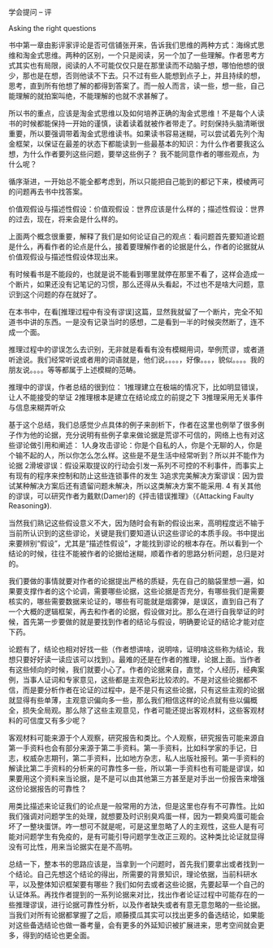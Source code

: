 学会提问 – 评

Asking the right questions

书中第一章由影评家评论是否可信铺张开来，告诉我们思维的两种方式：海绵式思维和淘金式思维。两种的区别，一个只是阅读，另一个加了一些理解。作者思考方式其实也有局限，阅读的人不可能仅仅只是在那里读而不动脑子想，哪怕他想的很少，那也是在想，否则他读不下去。只不过有些人能想到点子上，并且持续的想，思考，直到所有他想了解的都得到答案了。而一般人而言，读一些，想一些，自己能理解的就拍案叫绝，不能理解的也就不求甚解了。

所以书的重点，应该是淘金式思维以及如何培养正确的淘金式思维！不是每个人读书的时候都能保持一开始的谨慎，读着读着就被作者带走了。时刻保持头脑清晰很重要，所以要强调带着淘金式思维读书。如果读书容易迷糊，可以尝试着先列个淘金框架，以保证在最差的状态下都能读到一些最基本的知识：为什么作者要我这么想，为什么作者要列这些问题，要举这些例子？ 我不能同意作者的哪些观点，为什么呢？

循序渐进，一开始总不能全都考虑到，所以只能把自己能到的都记下来，模棱两可的问题再去书中找答案。

价值观假设与描述性假设：价值观假设：世界应该是什么样的；描述性假设：世界的过去，现在，将来会是什么样的。

上面两个概念很重要，解释了我们是如何论证自己的观点：看问题首先要知道论题是什么，再看作者的论点是什么，接着要理解作者的论据是什么，作者的论据就从价值观假设与描述性假设体现出来。

有时候看书是不能段的，也就是说不能看到哪里就停在那里不看了，这样会造成一个断片，如果还没有记笔记的习惯，那么还得从头看起，不过也不是啥大问题，意识到这个问题的存在就好了。

在本书中，在看[推理过程中有没有谬误]这篇，显然我就留了一个断片，完全不知道书中讲的东西。一是没有记录当时的感想，二是看到一半的时候突然断了，连不成一个面。

推理过程中的谬误怎么去识别，无非就是看看有没有模糊用词，举例荒谬，或者道听途说。我们经常听说或者用的词语就是，他们说。。。。，好像。。。，貌似。。。。我的朋友说。。。。等等都属于上述模糊的范畴。

推理中的谬误，作者总结的很到位：
1推理建立在极端的情况下，比如明显错误，让人不能接受的举证
2推理根本是建立在结论成立的前提之下
3推理采用无关事件与信息来糊弄听众

基于这个总结，我们总感觉少点具体的例子来剖析下，作者在这里也例举了很多例子作为他的论据，充分说明有些例子拿来做论据是荒谬不可信的，网络上也有对这些谬论做引用和阐述：
1人身攻击谬论：你是个自私的人，你是个无聊的人，你是个输不起的人，所以你怎么怎么样。这些是不是生活中经常听到？所以并不能作为论据
2滑坡谬误：假设采取提议的行动会引发一系列不可控的不利事件，而事实上有现有的程序来控制和防止这些连锁事件的发生
3追求完美解决方案谬误：因为尝试某种解决方案后还有遗留问题未解决，所以这类解决方案不能采用.
4 有关其他的谬误，可以研究作者为戴默(Damer)的《抨击错误推理》（《Attacking Faulty Reasoning》).

当然我们熟记这些假设意义不大，因为随时会有新的假设出来，高明程度远不输于当前所认识到的这些谬论，关键是我们要知道认识这些谬论的本质手段。书中提出来要辨别“假设”，尤其是“描述性假设”，才能找到谬论的根本存在。所以看到一个结论的时候，往往不能被作者的论据给迷糊，顺着作者的思路分析问题，总归是对的。

我们要做的事情就要对作者的论据提出严格的质疑，先在自己的脑袋里想一遍，如果要支撑作者的这个论调，需要哪些论据，这些论据是否充分，有哪些我们是需要核实的，哪些需要数据来论证的，哪些有可能就是烟雾弹，是误区，直到自己有了一个大概的逻辑框架，再去和作者的论据，假设做对比。那么在进行自我举证的时候，首先第一步要做的就是要找到作者的结论与假设，明确要论证的结论才能对症下药。

论题有了，结论也相对好找一些（作者想讲啥，说明啥，证明啥这些称为结论，我想只要好好读一读应该可以找到）。最难的还是在作者的推理，论据上面。当作者有这些倾向的时候，我们就要小心了。作者的论据来自，直觉，个人经历，经典案例，当事人证词和专家意见，这些都是主观色彩比较浓的。不是对这些论据都不信，而是要分析作者在论证的过程中，是不是只有这些论据，只有这些主观的论据就显得有些单薄，主观意识偏向多一些，那么我们相信这样的论点就有些以偏概全，损失全局观。那么除了这些主观意见，作者可能还提出客观材料，这些客观材料的可信度又有多少呢？

客观材料可能来源于个人观察，研究报告和类比。个人观察，研究报告可能来源自第一手资料也会有部分来源于第二手资料。第一手资料，比如科学家的手记，日志，权威杂志期刊，第二手资料，比如地方杂志，私人出版社报刊。第一手资料的解读比第二手资料的分析来的可靠性多一些，所以第一手资料也有可能是谬误，如果要用这个资料来当论据，是不是可以由其他第三方甚至是对手出一份报告来增强这份论据报告的可靠性？

用类比描述来论证我们的论点是一般常用的方法，但是这里也存有不可靠性。比如我们强调对问题学生的处理，就想要及时识别臭鸡蛋一样，因为一颗臭鸡蛋可能会坏了一整块蛋饼。咋一想可不就是呢，可是这里忽略了人的主观性，这些人是有可能对问题学生有免疫的，是有可能引导问题学生改正三观的。这种类比论证就显得没有可比性，用来当论据实在是不高明。

总结一下，整本书的思路应该是，当拿到一个问题时，首先我们要拿出或者找到一个结论。自己先想这个结论的得出，所需要的背景知识，理论依据，当前科研水平，以及整体知识框架要有哪些？我们如何去或者这些论据，先要起草一个自己的认证体系。再找作者提到的一系列论据来对比，找出作者论证过程中可能存在的一些推理谬误，进行论据可靠性分析，以及作者缺失或者有意无意忽略的一些论据。当我们对所有论据都掌握了之后，顺藤摸瓜其实可以找出更多的备选结论，如果能对这些备选结论也做一番考量，会有更多的外延知识被扩展进来，思考空间就会更多，得到的结论也更全面。